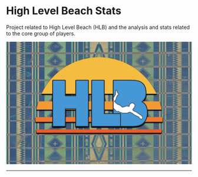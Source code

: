 # High Level Beach Stats
Project related to High Level Beach (HLB) and the analysis and stats related to the core group of players.

![logo](https://github.com/HagenFritz/HLB-Stats/blob/main/images/logo_with_background.png)

---
